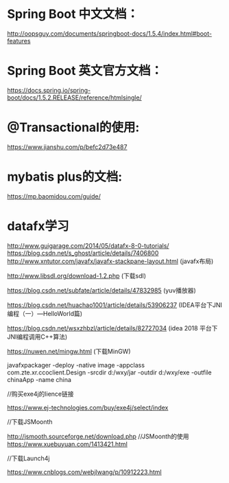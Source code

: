 # Spring Boot 中文文档：
http://oopsguy.com/documents/springboot-docs/1.5.4/index.html#boot-features
# Spring Boot 英文官方文档：
https://docs.spring.io/spring-boot/docs/1.5.2.RELEASE/reference/htmlsingle/
# @Transactional的使用:
 https://www.jianshu.com/p/befc2d73e487
# mybatis plus的文档:
 https://mp.baomidou.com/guide/
# datafx学习 
http://www.guigarage.com/2014/05/datafx-8-0-tutorials/
https://blog.csdn.net/s_ghost/article/details/7406800
http://www.xntutor.com/javafx/javafx-stackpane-layout.html (javafx布局)


http://www.libsdl.org/download-1.2.php (下载sdl)

https://blog.csdn.net/subfate/article/details/47832985 (yuv播放器)

https://blog.csdn.net/huachao1001/article/details/53906237 (IDEA平台下JNI编程（一）—HelloWorld篇)

https://blog.csdn.net/wsxzhbzl/article/details/82727034 (idea 2018 平台下JNI编程调用C++算法)

https://nuwen.net/mingw.html (下载MinGW)

javafxpackager -deploy -native image -appclass com.zte.xr.ccoclient.Design -srcdir d:/wxy/jar -outdir d:/wxy/exe -outfile chinaApp -name china

//购买exe4j的lience链接

https://www.ej-technologies.com/buy/exe4j/select/index


//下载JSMoonth

http://jsmooth.sourceforge.net/download.php
//JSMoonth的使用
https://www.xuebuyuan.com/1413421.html

//下载Launch4j

https://www.cnblogs.com/webjlwang/p/10912223.html
